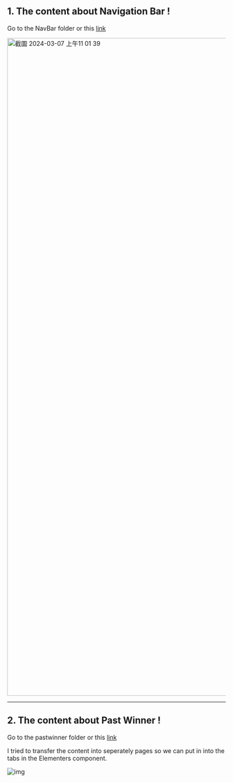 ## 1. The content about Navigation Bar !
Go to the NavBar folder or this [link](https://yclanlan.github.io/Berkley-Center-Website-Note/NavBar/)

<img width="1512" alt="截圖 2024-03-07 上午11 01 39" src="https://github.com/yclanlan/Past-Winners---Berkley-Center-for-Entrepreneurship_files/assets/97862198/64eb88c1-a47d-4915-863b-79a41597d077">

<hr/>

## 2. The content about Past Winner !
Go to the pastwinner folder or this [link](https://yclanlan.github.io/Berkley-Center-Website-Note/pastwinner/)


I tried to transfer the content into seperately pages so we can put in into the tabs in the Elementers component.



![img](https://github.com/yclanlan/Past-Winners---Berkley-Center-for-Entrepreneurship_files/assets/97862198/54263819-5223-46e9-a803-4d9f32361a2a)

